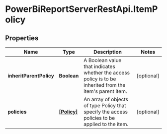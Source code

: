# PowerBiReportServerRestApi.ItemPolicy

## Properties
Name | Type | Description | Notes
------------ | ------------- | ------------- | -------------
**inheritParentPolicy** | **Boolean** | A Boolean value that indicates whether the access policy is to be inherited from the item's parent item. | [optional] 
**policies** | [**[Policy]**](Policy.md) | An array of objects of type Policy that specify the access policies to be applied to the item.       | [optional] 


